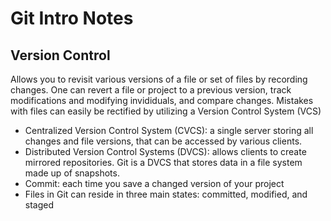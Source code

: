 # Git Intro Notes

## **Version Control**

Allows you to revisit various versions of a file or set of files by recording changes. One can revert a file or project to a previous version, track modifications and modifying invididuals, and compare changes. Mistakes with files can easily be rectified by utilizing a Version Control System (VCS)

- Centralized Version Control System (CVCS): a single server storing all changes and file versions, that can be accessed by various clients.
- Distributed Version Control Systems (DVCS): allows clients to create mirrored repositories. Git is a DVCS that stores data in a file system made up of snapshots.
- Commit: each time you save a changed version of your project
- Files in Git can reside in three main states: committed, modified, and staged